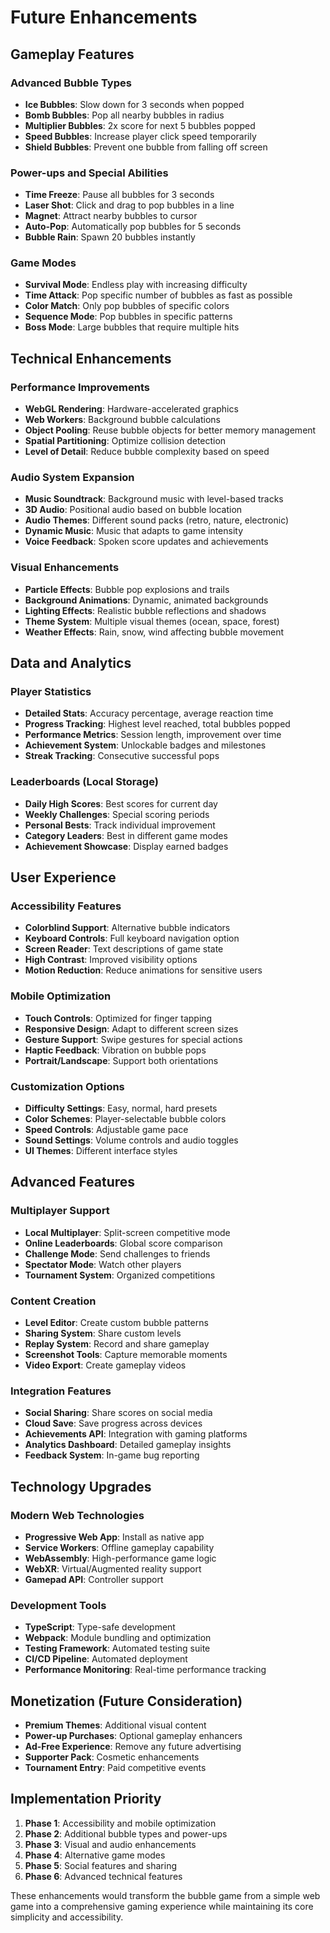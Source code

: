 # Future Enhancements

## Gameplay Features

### Advanced Bubble Types
- **Ice Bubbles**: Slow down for 3 seconds when popped
- **Bomb Bubbles**: Pop all nearby bubbles in radius
- **Multiplier Bubbles**: 2x score for next 5 bubbles popped
- **Speed Bubbles**: Increase player click speed temporarily
- **Shield Bubbles**: Prevent one bubble from falling off screen

### Power-ups and Special Abilities
- **Time Freeze**: Pause all bubbles for 3 seconds
- **Laser Shot**: Click and drag to pop bubbles in a line
- **Magnet**: Attract nearby bubbles to cursor
- **Auto-Pop**: Automatically pop bubbles for 5 seconds
- **Bubble Rain**: Spawn 20 bubbles instantly

### Game Modes
- **Survival Mode**: Endless play with increasing difficulty
- **Time Attack**: Pop specific number of bubbles as fast as possible
- **Color Match**: Only pop bubbles of specific colors
- **Sequence Mode**: Pop bubbles in specific patterns
- **Boss Mode**: Large bubbles that require multiple hits

## Technical Enhancements

### Performance Improvements
- **WebGL Rendering**: Hardware-accelerated graphics
- **Web Workers**: Background bubble calculations
- **Object Pooling**: Reuse bubble objects for better memory management
- **Spatial Partitioning**: Optimize collision detection
- **Level of Detail**: Reduce bubble complexity based on speed

### Audio System Expansion
- **Music Soundtrack**: Background music with level-based tracks
- **3D Audio**: Positional audio based on bubble location
- **Audio Themes**: Different sound packs (retro, nature, electronic)
- **Dynamic Music**: Music that adapts to game intensity
- **Voice Feedback**: Spoken score updates and achievements

### Visual Enhancements
- **Particle Effects**: Bubble pop explosions and trails
- **Background Animations**: Dynamic, animated backgrounds
- **Lighting Effects**: Realistic bubble reflections and shadows
- **Theme System**: Multiple visual themes (ocean, space, forest)
- **Weather Effects**: Rain, snow, wind affecting bubble movement

## Data and Analytics

### Player Statistics
- **Detailed Stats**: Accuracy percentage, average reaction time
- **Progress Tracking**: Highest level reached, total bubbles popped
- **Performance Metrics**: Session length, improvement over time
- **Achievement System**: Unlockable badges and milestones
- **Streak Tracking**: Consecutive successful pops

### Leaderboards (Local Storage)
- **Daily High Scores**: Best scores for current day
- **Weekly Challenges**: Special scoring periods
- **Personal Bests**: Track individual improvement
- **Category Leaders**: Best in different game modes
- **Achievement Showcase**: Display earned badges

## User Experience

### Accessibility Features
- **Colorblind Support**: Alternative bubble indicators
- **Keyboard Controls**: Full keyboard navigation option
- **Screen Reader**: Text descriptions of game state
- **High Contrast**: Improved visibility options
- **Motion Reduction**: Reduce animations for sensitive users

### Mobile Optimization
- **Touch Controls**: Optimized for finger tapping
- **Responsive Design**: Adapt to different screen sizes
- **Gesture Support**: Swipe gestures for special actions
- **Haptic Feedback**: Vibration on bubble pops
- **Portrait/Landscape**: Support both orientations

### Customization Options
- **Difficulty Settings**: Easy, normal, hard presets
- **Color Schemes**: Player-selectable bubble colors
- **Speed Controls**: Adjustable game pace
- **Sound Settings**: Volume controls and audio toggles
- **UI Themes**: Different interface styles

## Advanced Features

### Multiplayer Support
- **Local Multiplayer**: Split-screen competitive mode
- **Online Leaderboards**: Global score comparison
- **Challenge Mode**: Send challenges to friends
- **Spectator Mode**: Watch other players
- **Tournament System**: Organized competitions

### Content Creation
- **Level Editor**: Create custom bubble patterns
- **Sharing System**: Share custom levels
- **Replay System**: Record and share gameplay
- **Screenshot Tools**: Capture memorable moments
- **Video Export**: Create gameplay videos

### Integration Features
- **Social Sharing**: Share scores on social media
- **Cloud Save**: Save progress across devices
- **Achievements API**: Integration with gaming platforms
- **Analytics Dashboard**: Detailed gameplay insights
- **Feedback System**: In-game bug reporting

## Technology Upgrades

### Modern Web Technologies
- **Progressive Web App**: Install as native app
- **Service Workers**: Offline gameplay capability
- **WebAssembly**: High-performance game logic
- **WebXR**: Virtual/Augmented reality support
- **Gamepad API**: Controller support

### Development Tools
- **TypeScript**: Type-safe development
- **Webpack**: Module bundling and optimization
- **Testing Framework**: Automated testing suite
- **CI/CD Pipeline**: Automated deployment
- **Performance Monitoring**: Real-time performance tracking

## Monetization (Future Consideration)
- **Premium Themes**: Additional visual content
- **Power-up Purchases**: Optional gameplay enhancers
- **Ad-Free Experience**: Remove any future advertising
- **Supporter Pack**: Cosmetic enhancements
- **Tournament Entry**: Paid competitive events

## Implementation Priority
1. **Phase 1**: Accessibility and mobile optimization
2. **Phase 2**: Additional bubble types and power-ups
3. **Phase 3**: Visual and audio enhancements
4. **Phase 4**: Alternative game modes
5. **Phase 5**: Social features and sharing
6. **Phase 6**: Advanced technical features

These enhancements would transform the bubble game from a simple web game into a comprehensive gaming experience while maintaining its core simplicity and accessibility.
